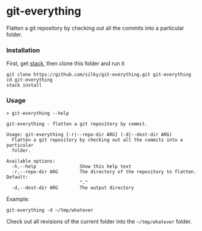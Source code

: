 # git-everything

Flatten a git repository by checking out all the commits into a particular
folder.

### Installation

First, get [stack](https://docs.haskellstack.org/en/stable/README/), then
clone this folder and run it

```
git clone https://github.com/silky/git-everything.git git-everything
cd git-everything
stack install
```

### Usage

```
> git-everything --help

git-everything - flatten a git repository by commit.

Usage: git-everything [-r|--repo-dir ARG] (-d|--dest-dir ARG)
  Flatten a git repository by checking out all the commits into a particular
  folder.

Available options:
  -h,--help                Show this help text
  -r,--repo-dir ARG        The directory of the repository to flatten. Default:
                           "."
  -d,--dest-dir ARG        The output directory
```


Example:

```
git-everything -d ~/tmp/whatever
```

Check out all revisions of the current folder into the `~/tmp/whatever`
folder.
